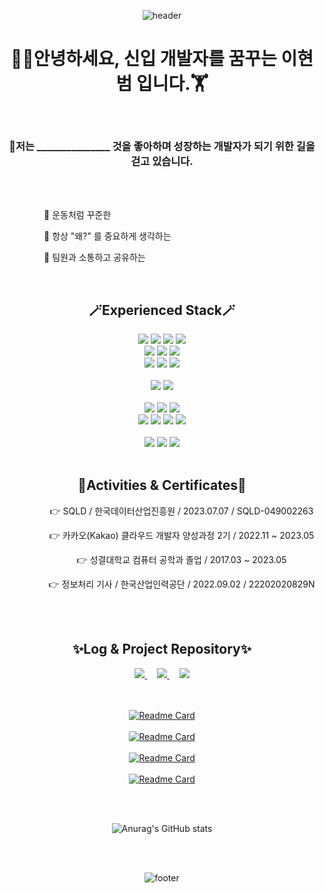 <div align="center">
  
![header](https://capsule-render.vercel.app/api?type=waving&color=timeGradient&height=150&section=header&text=HyeonBeom%20Lee&fontSize=90&animation=twinkling)

</div>

<div align="center">
  <h1>🏋️‍♂️안녕하세요, 신입 개발자를 꿈꾸는 이현범 입니다.🏋️‍</h1><br>
  <h3>💪저는 _______________ 것을 좋아하며 성장하는 개발자가 되기 위한 길을 걷고 있습니다.</h3><br><br>
  <div align="left">
    <p>&nbsp;&nbsp;&nbsp;&nbsp;&nbsp;&nbsp;&nbsp;&nbsp;&nbsp;&nbsp;&nbsp;&nbsp;&nbsp;&nbsp;&nbsp;&nbsp;👊 운동처럼 꾸준한</p>
    <p>&nbsp;&nbsp;&nbsp;&nbsp;&nbsp;&nbsp;&nbsp;&nbsp;&nbsp;&nbsp;&nbsp;&nbsp;&nbsp;&nbsp;&nbsp;&nbsp;👊 항상 "왜?" 를 중요하게 생각하는</p>
    <p>&nbsp;&nbsp;&nbsp;&nbsp;&nbsp;&nbsp;&nbsp;&nbsp;&nbsp;&nbsp;&nbsp;&nbsp;&nbsp;&nbsp;&nbsp;&nbsp;👊 팀원과 소통하고 공유하는</p>                   
  <br>
  </div>
</div>

<div align="center">
  <h2>🪄Experienced Stack🪄</h2>
    <img src="https://img.shields.io/badge/Java-007396?style=flat-square&logo=Java&logoColor=white"/> 
    <img src="https://img.shields.io/badge/SpringBoot-6DB33F?style=flat-square&logo=SpringBoot&logoColor=white"/>
    <img src="https://img.shields.io/badge/Spring-6DB33F?style=flat-square&logo=Spring&logoColor=white"/>
    <img src="https://img.shields.io/badge/node.js-339933?style=flat-square&logo=node.js&logoColor=white"/>
    </br>
    <img src="https://img.shields.io/badge/MariaDB-003545?style=flat-square&logo=MariaDB&logoColor=white">
    <img src="https://img.shields.io/badge/Mysql-E6B91E?style=flat-square&logo=MySql&logoColor=white"/>
    <img src="https://img.shields.io/badge/Redis-DC382D?style=flat-square&logo=Redis&logoColor=white"/>
    </br>
    <img src="https://img.shields.io/badge/Javascript-F7DF1E?style=flat-square&logo=javascript&logoColor=white"/>
    <img src="https://img.shields.io/badge/Html5-E34F26?style=flat-square&logo=html5&logoColor=white"/>
    <img src="https://img.shields.io/badge/React-61DAFB?style=flat-square&logo=react&logoColor=white"/>
    </br>
    </br>
    <img src="https://img.shields.io/badge/IntelliJIDEA-000000?style=flat-square&logo=intellijidea&logoColor=white"/>
    <img src="https://img.shields.io/badge/VisualstudioCode-007ACC?style=flat-square&logo=VisualstudioCode&logoColor=white"/>
    </br>
    </br>
    <img src="https://img.shields.io/badge/EKS-FF9900?style=flat-square&logo=amazoneks&logoColor=white"/>
    <img src="https://img.shields.io/badge/EC2-FF9900?style=flat-square&logo=amazonec2&logoColor=white"/>
    <img src="https://img.shields.io/badge/S3-569A31?style=flat-square&logo=amazons3&logoColor=white"/>
    </br>
    <img src="https://img.shields.io/badge/Jenkins-D24939?style=flat-square&logo=jenkins&logoColor=white"/>
    <img src="https://img.shields.io/badge/GithubAction-2088FF?style=flat-square&logo=githubactions&logoColor=white"/>
    <img src="https://img.shields.io/badge/ArgoCD-EF7B4D?style=flat-square&logo=argo&logoColor=white"/>
    <img src="https://img.shields.io/badge/Docker-2496ED?style=flat-square&logo=docker&logoColor=white"/>
    </br>
    </br>
    <img src="https://img.shields.io/badge/Slack-4A154B?style=flat-square&logo=slack&logoColor=white"/>
    <img src="https://img.shields.io/badge/Jira-0052CC?style=flat-square&logo=jira&logoColor=white"/>
    <img src="https://img.shields.io/badge/Github-181717?style=flat-square&logo=github&logoColor=white"/>
    </br>
    </br>
   <h2>👊Activities & Certificates👊</h2>
    <p>&nbsp;&nbsp;&nbsp;&nbsp;&nbsp;&nbsp;&nbsp;&nbsp;&nbsp;&nbsp;&nbsp;&nbsp;&nbsp;&nbsp;&nbsp;&nbsp;👉 SQLD / 한국데이터산업진흥원 / 2023.07.07 / SQLD-049002263</p>
    <p>&nbsp;&nbsp;&nbsp;&nbsp;&nbsp;&nbsp;&nbsp;&nbsp;&nbsp;&nbsp;&nbsp;&nbsp;&nbsp;&nbsp;&nbsp;&nbsp;👉 카카오(Kakao) 클라우드 개발자 양성과정 2기 / 2022.11 ~ 2023.05</p>
    <p>&nbsp;&nbsp;&nbsp;&nbsp;&nbsp;&nbsp;&nbsp;&nbsp;&nbsp;&nbsp;&nbsp;&nbsp;&nbsp;&nbsp;&nbsp;&nbsp;👉 성결대학교 컴퓨터 공학과 졸업 / 2017.03 ~ 2023.05</p>
    <p>&nbsp;&nbsp;&nbsp;&nbsp;&nbsp;&nbsp;&nbsp;&nbsp;&nbsp;&nbsp;&nbsp;&nbsp;&nbsp;&nbsp;&nbsp;&nbsp;👉 정보처리 기사 / 한국산업인력공단 / 2022.09.02 / 22202020829N</p>
    </br>
    </br>
   <h2>✨Log & Project Repository✨</h2>
   <a href="https://www.notion.so/df2f383785174e7aa6ff8ece9b2c2f01" target="_blank" rel="noreferrer noopener">
    <img src="https://img.shields.io/badge/Resume-7E4DD2?style=flat-square&logo=Notion&logoColor=white&link=https://www.notion.so/df2f383785174e7aa6ff8ece9b2c2f01"/>
   </a>&nbsp;&nbsp;&nbsp;
   <a href="https://www.notion.so/StudyLog-52d8468fc84b4da2b9e69162f5be63ee" target="_blank" rel="noreferrer noopener">
    <img src="https://img.shields.io/badge/Study Log-569A31?style=flat-square&logo=Notion&logoColor=white&link=https://www.notion.so/StudyLog-52d8468fc84b4da2b9e69162f5be63ee"/>
   </a>&nbsp;&nbsp;&nbsp;
   <a href="https://www.notion.so/ProjectLog-51bb1fc715ed4efcab26ef6a6be82c6c" target="_blank" rel="noreferrer noopener">
    <img src="https://img.shields.io/badge/Project Log-E34F26?style=flat-square&logo=Notion&logoColor=white&link=https://www.notion.so/ProjectLog-51bb1fc715ed4efcab26ef6a6be82c6c"/>
   </a>
</div>

</br>
</br>

<div align="center">

[![Readme Card](https://github-readme-stats.vercel.app/api/pin/?username=SeSAC-Five-Guys&repo=Member_Client)](https://github.com/SeSAC-Five-Guys/)
</br></br>
[![Readme Card](https://github-readme-stats.vercel.app/api/pin/?username=hb9397&repo=MusicQ)](https://github.com/Dream-Kakao/)
</br></br>
[![Readme Card](https://github-readme-stats.vercel.app/api/pin/?username=four-uncles&repo=saramara-community-server)](https://github.com/four-uncles/)
</br></br>
[![Readme Card](https://github-readme-stats.vercel.app/api/pin/?username=hb9397&repo=Let-s-be-CEO)](https://github.com/hb9397/Let-s-be-CEO)

</div>

</br>
</br>

<div align="center">
  
![Anurag's GitHub stats](https://github-readme-stats.vercel.app/api?username=hb9397&show_icons=true&theme=cobalt&count_private=true)
  
</div>

</br>
</br>

<div align="center">
  
![footer](https://capsule-render.vercel.app/api?type=waving&color=timeGradient&height=100&section=footer&animation=fadeIn)
  
</div>
